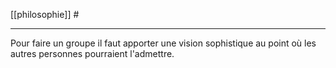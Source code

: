 [[philosophie]] #
___
Pour faire un groupe il faut apporter une vision sophistique au point où les autres personnes pourraient l'admettre. 